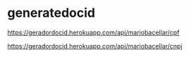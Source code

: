 # generatedocid

https://geradordocid.herokuapp.com/api/mariobacellar/cpf

https://geradordocid.herokuapp.com/api/mariobacellar/cnpj

